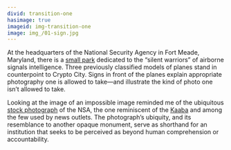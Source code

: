 ```yaml
---
divid: transition-one
hasimage: true
imageid: img-transition-one
image: img_/01-sign.jpg
---
```

At the headquarters of the National Security Agency in Fort Meade, Maryland, there is a [small park](http://www.nsa.gov/about/cryptologic_heritage/vigilance_park/index.shtml) dedicated to the “silent warriors” of airborne signals intelligence. Three previously classified models of planes stand in counterpoint to Crypto City. Signs in front of the planes explain appropriate photography one is allowed to take—and illustrate the kind of photo one isn’t allowed to take. 

Looking at the image of an impossible image reminded me of the ubiquitous [stock photograph](https://en.wikipedia.org/wiki/File:National_Security_Agency_headquarters,_Fort_Meade,_Maryland.jpg) of the NSA, the one reminiscent of the [Kaaba](https://en.wikipedia.org/wiki/File:Mosqu%C3%A9e_Masjid_el_Haram_%C3%A0_la_Mecque.jpg) and among the few used by news outlets. The photograph’s ubiquity, and its resemblance to another opaque monument, serve as shorthand for an institution that seeks to be perceived as beyond human comprehension or accountability. 